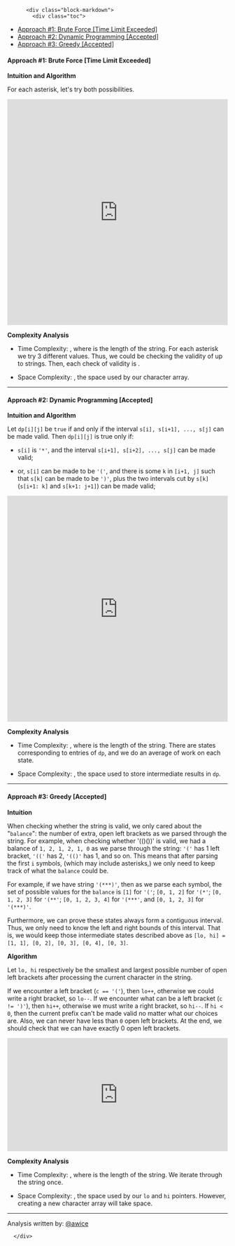 <div class="article-body">
        
          <div class="block-markdown">
            <div class="toc">
<ul>
<li><a href="#approach-1-brute-force-time-limit-exceeded">Approach #1: Brute Force [Time Limit Exceeded]</a></li>
<li><a href="#approach-2-dynamic-programming-accepted">Approach #2: Dynamic Programming [Accepted]</a></li>
<li><a href="#approach-3-greedy-accepted">Approach #3: Greedy [Accepted]</a></li>
</ul>
</div>
<h4 id="approach-1-brute-force-time-limit-exceeded">Approach #1: Brute Force [Time Limit Exceeded]</h4>
<p><strong>Intuition and Algorithm</strong></p>
<p>For each asterisk, let's try both possibilities.</p>
<iframe src="https://leetcode.com/playground/HHVFGh2C/shared" frameborder="0" name="HHVFGh2C" width="100%" height="515"></iframe>

<p><strong>Complexity Analysis</strong></p>
<ul>
<li>
<p>Time Complexity: <script type="math/tex; mode=display">O(N * 3^{N})</script>, where <script type="math/tex; mode=display">N</script> is the length of the string.  For each asterisk we try 3 different values.  Thus, we could be checking the validity of up to <script type="math/tex; mode=display">3^N</script> strings.  Then, each check of validity is <script type="math/tex; mode=display">O(N)</script>.</p>
</li>
<li>
<p>Space Complexity:  <script type="math/tex; mode=display">O(N)</script>, the space used by our character array.</p>
</li>
</ul>
<hr>
<h4 id="approach-2-dynamic-programming-accepted">Approach #2: Dynamic Programming [Accepted]</h4>
<p><strong>Intuition and Algorithm</strong></p>
<p>Let <code>dp[i][j]</code> be <code>true</code> if and only if the interval <code>s[i], s[i+1], ..., s[j]</code> can be made valid.  Then <code>dp[i][j]</code> is true only if:</p>
<ul>
<li>
<p><code>s[i]</code> is <code>'*'</code>, and the interval <code>s[i+1], s[i+2], ..., s[j]</code> can be made valid;</p>
</li>
<li>
<p>or, <code>s[i]</code> can be made to be <code>'('</code>, and there is some <code>k</code> in <code>[i+1, j]</code> such that <code>s[k]</code> can be made to be <code>')'</code>, plus the two intervals cut by <code>s[k]</code> (<code>s[i+1: k]</code> and <code>s[k+1: j+1]</code>) can be made valid;</p>
</li>
</ul>
<iframe src="https://leetcode.com/playground/c2qhBzko/shared" frameborder="0" name="c2qhBzko" width="100%" height="515"></iframe>

<p><strong>Complexity Analysis</strong></p>
<ul>
<li>
<p>Time Complexity: <script type="math/tex; mode=display">O(N^3)</script>, where <script type="math/tex; mode=display">N</script> is the length of the string.  There are <script type="math/tex; mode=display">O(N^2)</script> states corresponding to entries of <code>dp</code>, and we do an average of <script type="math/tex; mode=display">O(N)</script> work on each state.</p>
</li>
<li>
<p>Space Complexity:  <script type="math/tex; mode=display">O(N^2)</script>, the space used to store intermediate results in <code>dp</code>.</p>
</li>
</ul>
<hr>
<h4 id="approach-3-greedy-accepted">Approach #3: Greedy [Accepted]</h4>
<p><strong>Intuition</strong></p>
<p>When checking whether the string is valid, we only cared about the "<code>balance</code>": the number of extra, open left brackets as we parsed through the string.  For example, when checking whether '(()())' is valid, we had a balance of <code>1, 2, 1, 2, 1, 0</code> as we parse through the string: <code>'('</code> has 1 left bracket, <code>'(('</code> has 2, <code>'(()'</code> has 1, and so on.  This means that after parsing the first <code>i</code> symbols, (which may include asterisks,) we only need to keep track of what the <code>balance</code> could be.</p>
<p>For example, if we have string <code>'(***)'</code>, then as we parse each symbol, the set of possible values for the <code>balance</code> is <code>[1]</code> for <code>'('</code>; <code>[0, 1, 2]</code> for <code>'(*'</code>; <code>[0, 1, 2, 3]</code> for <code>'(**'</code>; <code>[0, 1, 2, 3, 4]</code> for <code>'(***'</code>, and <code>[0, 1, 2, 3]</code> for <code>'(***)'</code>.</p>
<p>Furthermore, we can prove these states always form a contiguous interval.  Thus, we only need to know the left and right bounds of this interval.  That is, we would keep those intermediate states described above as <code>[lo, hi] = [1, 1], [0, 2], [0, 3], [0, 4], [0, 3]</code>.</p>
<p><strong>Algorithm</strong></p>
<p>Let <code>lo, hi</code> respectively be the smallest and largest possible number of open left brackets after processing the current character in the string.</p>
<p>If we encounter a left bracket (<code>c == '('</code>), then <code>lo++</code>, otherwise we could write a right bracket, so <code>lo--</code>.  If we encounter what can be a left bracket (<code>c != ')'</code>), then <code>hi++</code>, otherwise we must write a right bracket, so <code>hi--</code>.  If <code>hi &lt; 0</code>, then the current prefix can't be made valid no matter what our choices are.  Also, we can never have less than <code>0</code> open left brackets.  At the end, we should check that we can have exactly 0 open left brackets.</p>
<iframe src="https://leetcode.com/playground/AP7MmhXJ/shared" frameborder="0" name="AP7MmhXJ" width="100%" height="258"></iframe>

<p><strong>Complexity Analysis</strong></p>
<ul>
<li>
<p>Time Complexity: <script type="math/tex; mode=display">O(N)</script>, where <script type="math/tex; mode=display">N</script> is the length of the string.  We iterate through the string once.</p>
</li>
<li>
<p>Space Complexity:  <script type="math/tex; mode=display">O(1)</script>, the space used by our <code>lo</code> and <code>hi</code> pointers.  However, creating a new character array will take <script type="math/tex; mode=display">O(N)</script> space.</p>
</li>
</ul>
<hr>
<p>Analysis written by: <a href="https://leetcode.com/awice">@awice</a></p>
          </div>
        
      </div>